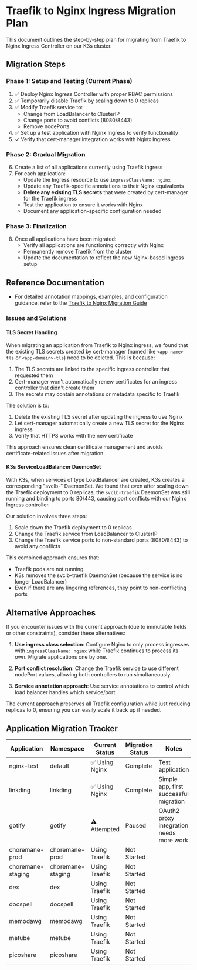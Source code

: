 # Traefik to Nginx Ingress Migration Plan

This document outlines the step-by-step plan for migrating from Traefik to Nginx Ingress Controller on our K3s cluster.

## Migration Steps

### Phase 1: Setup and Testing (Current Phase)

1. ✅ Deploy Nginx Ingress Controller with proper RBAC permissions
2. ✅ Temporarily disable Traefik by scaling down to 0 replicas
3. ✅ Modify Traefik service to:
   - Change from LoadBalancer to ClusterIP
   - Change ports to avoid conflicts (8080/8443)
   - Remove nodePorts
4. ✅ Set up a test application with Nginx Ingress to verify functionality
5. ✓ Verify that cert-manager integration works with Nginx Ingress

### Phase 2: Gradual Migration

6. Create a list of all applications currently using Traefik ingress
7. For each application:
   - Update the Ingress resource to use `ingressClassName: nginx`
   - Update any Traefik-specific annotations to their Nginx equivalents
   - **Delete any existing TLS secrets** that were created by cert-manager for the Traefik ingress
   - Test the application to ensure it works with Nginx
   - Document any application-specific configuration needed

### Phase 3: Finalization

8. Once all applications have been migrated:
   - Verify all applications are functioning correctly with Nginx
   - Permanently remove Traefik from the cluster
   - Update the documentation to reflect the new Nginx-based ingress setup

## Reference Documentation

- For detailed annotation mappings, examples, and configuration guidance, refer to the [Traefik to Nginx Migration Guide](./traefik-to-nginx-migration.md)

### Issues and Solutions

#### TLS Secret Handling

When migrating an application from Traefik to Nginx ingress, we found that the existing TLS secrets created by cert-manager (named like `<app-name>-tls` or `<app-domain>-tls`) need to be deleted. This is because:

1. The TLS secrets are linked to the specific ingress controller that requested them
2. Cert-manager won't automatically renew certificates for an ingress controller that didn't create them
3. The secrets may contain annotations or metadata specific to Traefik

The solution is to:

1. Delete the existing TLS secret after updating the ingress to use Nginx
2. Let cert-manager automatically create a new TLS secret for the Nginx ingress
3. Verify that HTTPS works with the new certificate

This approach ensures clean certificate management and avoids certificate-related issues after migration.

#### K3s ServiceLoadBalancer DaemonSet

With K3s, when services of type LoadBalancer are created, K3s creates a corresponding "svclb-" DaemonSet. We found that even after scaling down the Traefik deployment to 0 replicas, the `svclb-traefik` DaemonSet was still running and binding to ports 80/443, causing port conflicts with our Nginx Ingress controller.

Our solution involves three steps:

1. Scale down the Traefik deployment to 0 replicas
2. Change the Traefik service from LoadBalancer to ClusterIP
3. Change the Traefik service ports to non-standard ports (8080/8443) to avoid any conflicts

This combined approach ensures that:

- Traefik pods are not running
- K3s removes the svclb-traefik DaemonSet (because the service is no longer LoadBalancer)
- Even if there are any lingering references, they point to non-conflicting ports

## Alternative Approaches

If you encounter issues with the current approach (due to immutable fields or other constraints), consider these alternatives:

1. **Use ingress class selection**: Configure Nginx to only process ingresses with `ingressClassName: nginx` while Traefik continues to process its own. Migrate applications one by one.

2. **Port conflict resolution**: Change the Traefik service to use different nodePort values, allowing both controllers to run simultaneously.

3. **Service annotation approach**: Use service annotations to control which load balancer handles which service/port.

The current approach preserves all Traefik configuration while just reducing replicas to 0, ensuring you can easily scale it back up if needed.

## Application Migration Tracker

| Application | Namespace | Current Status | Migration Status | Notes |
|-------------|-----------|----------------|------------------|---------|
| nginx-test | default | ✅ Using Nginx | Complete | Test application |
| linkding | linkding | ✅ Using Nginx | Complete | Simple app, first successful migration |
| gotify | gotify | ⚠️ Attempted | Paused | OAuth2 proxy integration needs more work |
| choremane-prod | choremane-prod | Using Traefik | Not Started | |
| choremane-staging | choremane-staging | Using Traefik | Not Started | |
| dex | dex | Using Traefik | Not Started | |
| docspell | docspell | Using Traefik | Not Started | |
| memodawg | memodawg | Using Traefik | Not Started | |
| metube | metube | Using Traefik | Not Started | |
| picoshare | picoshare | Using Traefik | Not Started | |